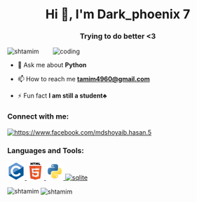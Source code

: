 <h1 align="center">Hi 👋, I'm Dark_phoenix 7</h1>
<h3 align="center">Trying to do better <3</h3>

<img align= "right" alt="coding" width="400" source="https://camo.githubusercontent.com/c1dcb74cc1c1835b1d716f5051499a2814c683c806b15f04b0eba492863703e9/68747470733a2f2f63646e2e6472696262626c652e636f6d2f75736572732f3733303730332f73637265656e73686f74732f363538313234332f6176656e746f2e676966">

<p align="left"> <img src="https://komarev.com/ghpvc/?username=shtamim&label=Profile%20views&color=0e75b6&style=flat" alt="shtamim" /> </p>

- 💬 Ask me about **Python**

- 📫 How to reach me **tamim4960@gmail.com**

- ⚡ Fun fact **I am still a student♣️**

<h3 align="left">Connect with me:</h3>
<p align="left">
<a href="https://fb.com/https://www.facebook.com/mdshoyaib.hasan.5" target="blank"><img align="center" src="https://raw.githubusercontent.com/rahuldkjain/github-profile-readme-generator/master/src/images/icons/Social/facebook.svg" alt="https://www.facebook.com/mdshoyaib.hasan.5" height="30" width="40" /></a>
</p>

<h3 align="left">Languages and Tools:</h3>
<p align="left"> <a href="https://www.cprogramming.com/" target="_blank" rel="noreferrer"> <img src="https://raw.githubusercontent.com/devicons/devicon/master/icons/c/c-original.svg" alt="c" width="40" height="40"/> </a> <a href="https://www.w3.org/html/" target="_blank" rel="noreferrer"> <img src="https://raw.githubusercontent.com/devicons/devicon/master/icons/html5/html5-original-wordmark.svg" alt="html5" width="40" height="40"/> </a> <a href="https://www.python.org" target="_blank" rel="noreferrer"> <img src="https://raw.githubusercontent.com/devicons/devicon/master/icons/python/python-original.svg" alt="python" width="40" height="40"/> </a> <a href="https://www.sqlite.org/" target="_blank" rel="noreferrer"> <img src="https://www.vectorlogo.zone/logos/sqlite/sqlite-icon.svg" alt="sqlite" width="40" height="40"/> </a> </p>

<p><img align="left" src="https://github-readme-stats.vercel.app/api/top-langs?username=shtamim&show_icons=true&locale=en&layout=compact" alt="shtamim" /></p>

<p>&nbsp;<img align="center" src="https://github-readme-stats.vercel.app/api?username=shtamim&show_icons=true&locale=en" alt="shtamim" /></p>

